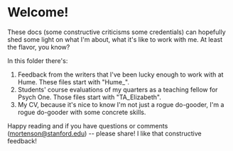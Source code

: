 # Welcome!

These docs (some constructive criticisms some credentials) can hopefully shed some light on what I'm about, what it's like to work with me. At least the flavor, you know?

In this folder there's:
1. Feedback from the writers that I've been lucky enough to work with at Hume. These files start with "Hume_".
2. Students' course evaluations of my quarters as a teaching fellow for Psych One. Those files start with "TA_Elizabeth".
3. My CV, because it's nice to know I'm not just a rogue do-gooder, I'm a rogue do-gooder with some concrete skills.
 
Happy reading and if you have questions or comments (mortenson@stanford.edu) -- please share! I like that constructive feedback!
